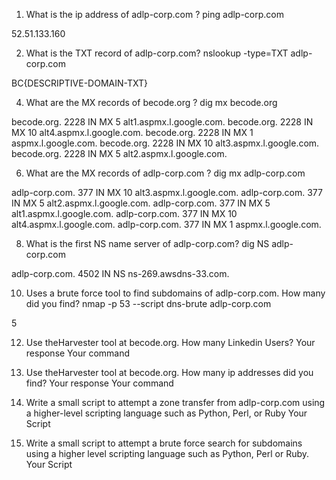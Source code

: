 1. What is the ip address of adlp-corp.com ?
ping adlp-corp.com

52.51.133.160

2. What is the TXT record of adlp-corp.com?
nslookup -type=TXT adlp-corp.com

BC{DESCRIPTIVE-DOMAIN-TXT}

4. What are the MX records of becode.org ?
dig mx becode.org

becode.org.             2228    IN      MX      5 alt1.aspmx.l.google.com.
becode.org.             2228    IN      MX      10 alt4.aspmx.l.google.com.
becode.org.             2228    IN      MX      1 aspmx.l.google.com.
becode.org.             2228    IN      MX      10 alt3.aspmx.l.google.com.
becode.org.             2228    IN      MX      5 alt2.aspmx.l.google.com.


6. What are the MX records of adlp-corp.com ?
dig mx adlp-corp.com

adlp-corp.com.          377     IN      MX      10 alt3.aspmx.l.google.com.
adlp-corp.com.          377     IN      MX      5 alt2.aspmx.l.google.com.
adlp-corp.com.          377     IN      MX      5 alt1.aspmx.l.google.com.
adlp-corp.com.          377     IN      MX      10 alt4.aspmx.l.google.com.
adlp-corp.com.          377     IN      MX      1 aspmx.l.google.com.

8. What is the first NS name server of adlp-corp.com?
dig NS adlp-corp.com

adlp-corp.com.          4502    IN      NS      ns-269.awsdns-33.com.

10. Uses a brute force tool to find subdomains of adlp-corp.com. How many did you find?
nmap -p 53 --script dns-brute adlp-corp.com

5

12. Use theHarvester tool at becode.org. How many Linkedin Users?
Your response Your command

13. Use theHarvester tool at becode.org. How many ip addresses did you find?
Your response Your command

14. Write a small script to attempt a zone transfer from adlp-corp.com using a higher-level scripting language such as Python, Perl, or Ruby
Your Script

15. Write a small script to attempt a brute force search for subdomains using a higher level scripting language such as Python, Perl or Ruby.
Your Script
